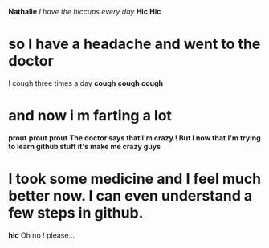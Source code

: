 **Nathalie**
_I have the hiccups every day_
**Hic**
**Hic**
# so I have a headache and went to the doctor
I cough three times a day
**cough**
**cough**
**cough**
# and now i m farting a lot
**prout**
**prout**
**prout**
**The doctor says that I'm crazy ! But I now that**
**I'm trying to learn github stuff it's make me crazy guys**
# I took some medicine and I feel much better now. I can even understand a few steps in github. 
**hic** 
Oh no ! please...
